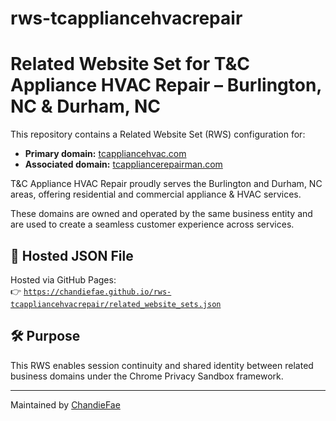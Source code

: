 # rws-tcappliancehvacrepair
# Related Website Set for T&C Appliance HVAC Repair – Burlington, NC  & Durham, NC

This repository contains a Related Website Set (RWS) configuration for:

- **Primary domain:** [tcappliancehvac.com](https://tcappliancehvac.com)
- **Associated domain:** [tcappliancerepairman.com](https://tcappliancerepairman.com)

T&C Appliance HVAC Repair proudly serves the Burlington and Durham, NC areas, offering residential and commercial appliance & HVAC services.

These domains are owned and operated by the same business entity and are used to create a seamless customer experience across services.

## 🔗 Hosted JSON File

Hosted via GitHub Pages:  
👉 [`https://chandiefae.github.io/rws-tcappliancehvacrepair/related_website_sets.json`](https://chandiefae.github.io/rws-tcappliancehvacrepair/related_website_sets.json)

## 🛠️ Purpose

This RWS enables session continuity and shared identity between related business domains under the Chrome Privacy Sandbox framework.

---

Maintained by [ChandieFae](https://github.com/ChandieFae)




